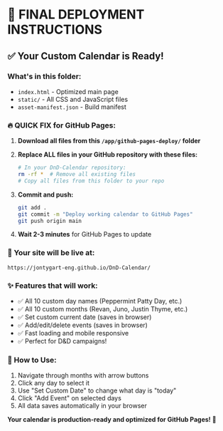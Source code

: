 # 🚀 FINAL DEPLOYMENT INSTRUCTIONS

## ✅ Your Custom Calendar is Ready!

### **What's in this folder:**
- `index.html` - Optimized main page
- `static/` - All CSS and JavaScript files
- `asset-manifest.json` - Build manifest

### **🔥 QUICK FIX for GitHub Pages:**

1. **Download all files from this `/app/github-pages-deploy/` folder**

2. **Replace ALL files in your GitHub repository with these files:**
   ```bash
   # In your DnD-Calendar repository:
   rm -rf *  # Remove all existing files
   # Copy all files from this folder to your repo
   ```

3. **Commit and push:**
   ```bash
   git add .
   git commit -m "Deploy working calendar to GitHub Pages"
   git push origin main
   ```

4. **Wait 2-3 minutes** for GitHub Pages to update

### **🎯 Your site will be live at:**
`https://jontygart-eng.github.io/DnD-Calendar/`

### **✨ Features that will work:**
- ✅ All 10 custom day names (Peppermint Patty Day, etc.)
- ✅ All 10 custom months (Revan, Juno, Justin Thyme, etc.) 
- ✅ Set custom current date (saves in browser)
- ✅ Add/edit/delete events (saves in browser)
- ✅ Fast loading and mobile responsive
- ✅ Perfect for D&D campaigns!

### **📱 How to Use:**
1. Navigate through months with arrow buttons
2. Click any day to select it
3. Use "Set Custom Date" to change what day is "today"
4. Click "Add Event" on selected days
5. All data saves automatically in your browser

**Your calendar is production-ready and optimized for GitHub Pages! 🎉**